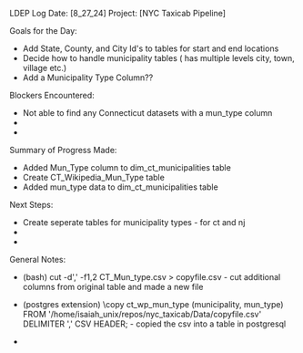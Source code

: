 LDEP Log
Date: [8_27_24]
Project: [NYC Taxicab Pipeline]

Goals for the Day:
- Add State, County, and City Id's to tables for start and end locations
- Decide how to handle municipality tables ( has multiple levels city, town, village etc.)
- Add a Municipality Type Column??

Blockers Encountered:
- Not able to find any Connecticut datasets with a mun_type column
-
-

Summary of Progress Made:
- Added Mun_Type column to dim_ct_municipalities table
- Create CT_Wikipedia_Mun_Type table
- Added mun_type data to dim_ct_municipalities table




Next Steps:
- Create seperate tables for municipality types - for ct and nj
-
-

General Notes:
- (bash) cut -d',' -f1,2 CT_Mun_type.csv > copyfile.csv - cut additional columns from original table and made a new file
- (postgres extension) \copy ct_wp_mun_type (municipality, mun_type) FROM '/home/isaiah_unix/repos/nyc_taxicab/Data/copyfile.csv' DELIMITER ',' CSV HEADER; - copied the csv into a table in postgresql

-